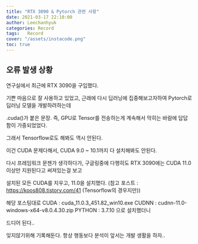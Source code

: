 ```yaml
---
title: "RTX 3090 & Pytorch 관련 사항"
date: 2021-03-17 22:10:00
author: Leechanhyuk
categories: Record
tags:	Record
cover: "/assets/instacode.png"
toc: true
---
```


## 오류 발생 상황 

연구실에서 최근에 RTX 3090을 구입했다.

기쁜 마음으로 잘 사용하고 있었고, 근래에 다시 딥러닝에 집중해보고자하여 Pytorch로 딥러닝 모델을 개발하려하는데

.cuda()가 붙은 문장. 즉, GPU로 Tensor를 전송하는게 계속해서 막히는 바람에 답답함이 가중되었었다.

그래서 Tensorflow로도 해봐도 역시 안된다.

이건 CUDA 문제다해서, CUDA 9.0 ~ 10.1까지 다 설치해봐도 안된다.

다시 프레임워크 문젠가 생각하다가, 구글링중에 다행히도 RTX 3090에는 CUDA 11.0 이상만 지원된다고 써져있는걸 보고

설치된 모든 CUDA를 지우고, 11.0을 설치했다. (참고 포스트 : https://koos808.tistory.com/41 (Tensorflow의 경우지만))

해당 포스팅대로 CUDA    : cuda_11.0.3_451.82_win10.exe
               CUDNN   : cudnn-11.0-windows-x64-v8.0.4.30.zip
               PYTHON  : 3.7.10 으로 설치했더니

드디어 된다..

잊지않기위해 기록해둔다. 항상 행동보다 분석이 앞서는 개발 생활을 하자..